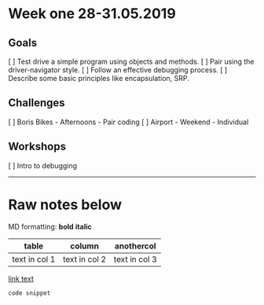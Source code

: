 # Week one 28-31.05.2019

## Goals
[ ] Test drive a simple program using objects and methods.
[ ] Pair using the driver-navigator style.
[ ] Follow an effective debugging process.
[ ] Describe some basic principles like encapsulation, SRP.

## Challenges

[ ] Boris Bikes - Afternoons - Pair coding
[ ] Airport - Weekend - Individual

## Workshops
[ ] Intro to debugging

-------------
# Raw notes below
MD formatting:
**bold**
__italic__

table | column | anothercol
------ | ------ | ---------
text in col 1 | text in col 2 | text in col 3
[link text](url)
```
code snippet
```